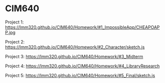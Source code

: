 # CIM640

Project 1:
https://lmm320.github.io/CIM640/Homework/#1_ImpossibleApp/CHEAPOAPP.jpg
      

Project 2:
https://lmm320.github.io/CIM640/Homework/#2_Character/sketch.js     

Project 3:
https://lmm320.github.io/CIM640/Homework/#3_Midterm

Project 4:
https://lmm320.github.io/CIM640/Homework/#4_LibraryResearch

Project 5:
https://lmm320.github.io/CIM640/Homework/#5_Final/sketch.js
